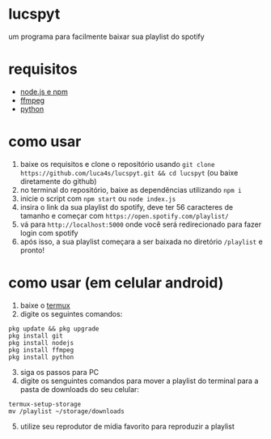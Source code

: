 # lucspyt
um programa para facilmente baixar sua playlist do spotify
# requisitos
- [node.js e npm](https://nodejs.org/)
- [ffmpeg](https://ffmpeg.org/)
- [python](https://www.python.org/)
# como usar
1. baixe os requisitos e clone o repositório usando ```git clone https://github.com/luca4s/lucspyt.git && cd lucspyt``` (ou baixe diretamente do github)
2. no terminal do repositório, baixe as dependências utilizando `npm i`
3. inicie o script com `npm start` ou `node index.js`
4. insira o link da sua playlist do spotify, deve ter 56 caracteres de tamanho e começar com `https://open.spotify.com/playlist/`
5. vá para `http://localhost:5000` onde você será redirecionado para fazer login com spotify
6. após isso, a sua playlist começara a ser baixada no diretório `/playlist` e pronto!
# como usar (em celular android)
1. baixe o [termux](https://github.com/termux/termux-app/releases/latest)
2. digite os seguintes comandos:
```
pkg update && pkg upgrade
pkg install git
pkg install nodejs
pkg install ffmpeg
pkg install python
```
3. siga os passos para PC
4. digite os senguintes comandos para mover a playlist do terminal para a pasta de downloads do seu celular:
```
termux-setup-storage
mv /playlist ~/storage/downloads
```
5. utilize seu reprodutor de mídia favorito para reproduzir a playlist
